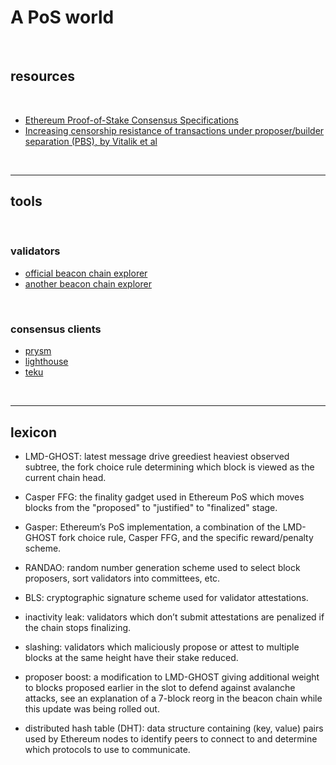 # A PoS world

<br>


## resources

<br>

* [Ethereum Proof-of-Stake Consensus Specifications](https://github.com/ethereum/consensus-specs/tree/dev/specs)
* [Increasing censorship resistance of transactions under proposer/builder separation (PBS), by Vitalik et al](https://notes.ethereum.org/@vbuterin/pbs_censorship_resistance)


<br>

---

## tools 

<br>


### validators

* [official beacon chain explorer](https://beaconscan.com/)
* [another beacon chain explorer](https://prater.beaconcha.in/)

<br>

### consensus clients

* [prysm](https://github.com/prysmaticlabs/prysm)
* [lighthouse](https://github.com/sigp/lighthouse)
* [teku](https://github.com/ConsenSys/teku)


<br>

---


## lexicon


* LMD-GHOST: latest message drive greediest heaviest observed subtree, the fork choice rule determining which block is viewed as the current chain head.

* Casper FFG: the finality gadget used in Ethereum PoS which moves blocks from the "proposed" to "justified" to "finalized" stage.

* Gasper: Ethereum’s PoS implementation, a combination of the LMD-GHOST fork choice rule, Casper FFG, and the specific reward/penalty scheme.

* RANDAO: random number generation scheme used to select block proposers, sort validators into committees, etc.

* BLS: cryptographic signature scheme used for validator attestations.

* inactivity leak: validators which don’t submit attestations are penalized if the chain stops finalizing.

* slashing: validators which maliciously propose or attest to multiple blocks at the same height have their stake reduced.

* proposer boost: a modification to LMD-GHOST giving additional weight to blocks proposed earlier in the slot to defend against avalanche attacks, see an explanation of a 7-block reorg in the beacon chain while this update was being rolled out.

* distributed hash table (DHT): data structure containing (key, value) pairs used by Ethereum nodes to identify peers to connect to and determine which protocols to use to communicate.


